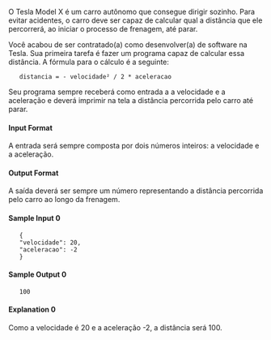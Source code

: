 O Tesla Model X é um carro autônomo que consegue dirigir sozinho. Para evitar acidentes, o carro deve ser capaz de calcular qual a distância que ele percorrerá, ao iniciar o processo de frenagem, até parar.

Você acabou de ser contratado(a) como desenvolver(a) de software na Tesla. Sua primeira tarefa é fazer um programa capaz de calcular essa distância. A fórmula para o cálculo é a seguinte:

       distancia = - velocidade² / 2 * aceleracao

Seu programa sempre receberá como entrada a a velocidade e a aceleração e deverá imprimir na tela a distância percorrida pelo carro até parar.

#### Input Format

A entrada será sempre composta por dois números inteiros: a velocidade e a aceleração.

#### Output Format

A saída deverá ser sempre um número representando a distância percorrida pelo carro ao longo da frenagem.

#### Sample Input 0

       {
       "velocidade": 20,
       "aceleracao": -2
       }

#### Sample Output 0

       100

#### Explanation 0

Como a velocidade é 20 e a aceleração -2, a distância será 100.
